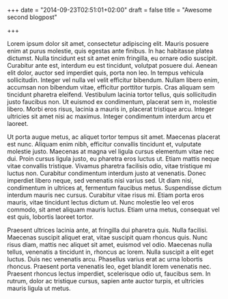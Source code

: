 +++
date = "2014-09-23T02:51:01+02:00"
draft = false
title = "Awesome second blogpost"

+++

Lorem ipsum dolor sit amet, consectetur adipiscing elit. Mauris posuere enim at purus molestie, quis egestas ante finibus. In hac habitasse platea dictumst. Nulla tincidunt est sit amet enim fringilla, eu ornare odio suscipit. Curabitur ante est, interdum eu est tincidunt, volutpat posuere dui. Aenean elit dolor, auctor sed imperdiet quis, porta non leo. In tempus vehicula sollicitudin. Integer vel nulla vel velit efficitur bibendum. Nullam libero enim, accumsan non bibendum vitae, efficitur porttitor turpis. Cras aliquam sem tincidunt pharetra eleifend. Vestibulum lacinia tortor tellus, quis sollicitudin justo faucibus non. Ut euismod ex condimentum, placerat sem in, molestie libero. Morbi eros risus, lacinia a mauris in, placerat tristique arcu. Integer ultricies sit amet nisi ac maximus. Integer condimentum interdum arcu et laoreet.

Ut porta augue metus, ac aliquet tortor tempus sit amet. Maecenas placerat est nunc. Aliquam enim nibh, efficitur convallis tincidunt et, vulputate molestie justo. Maecenas at magna vel ligula cursus elementum vitae nec dui. Proin cursus ligula justo, eu pharetra eros luctus ut. Etiam mattis neque vitae convallis tristique. Vivamus pharetra facilisis odio, vitae tristique mi luctus non. Curabitur condimentum interdum justo at venenatis. Donec imperdiet libero neque, sed venenatis nisi varius sed. Ut diam nisi, condimentum in ultrices at, fermentum faucibus metus. Suspendisse dictum interdum mauris nec cursus. Curabitur vitae risus mi. Etiam porta eros mauris, vitae tincidunt lectus dictum ut. Nunc molestie leo vel eros commodo, sit amet aliquam mauris luctus. Etiam urna metus, consequat vel est quis, lobortis laoreet tortor.

Praesent ultrices lacinia ante, at fringilla dui pharetra quis. Nulla facilisi. Maecenas suscipit aliquet erat, vitae suscipit quam rhoncus quis. Nunc risus diam, mattis nec aliquet sit amet, euismod vel odio. Maecenas nulla tellus, venenatis a tincidunt in, rhoncus ac lorem. Nulla suscipit a elit eget luctus. Duis nec venenatis arcu. Phasellus varius erat ac urna lobortis rhoncus. Praesent porta venenatis leo, eget blandit lorem venenatis nec. Praesent rhoncus lectus imperdiet, scelerisque odio ut, faucibus sem. In rutrum, dolor ac tristique cursus, sapien ante auctor turpis, et ultricies mauris ligula ut metus. 